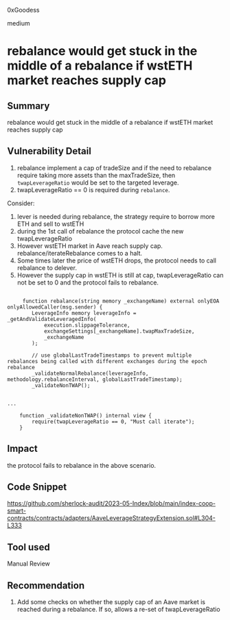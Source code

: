 0xGoodess

medium

# rebalance would get stuck in the middle of a rebalance if wstETH market reaches supply cap

## Summary
rebalance would get stuck in the middle of a rebalance if wstETH market reaches supply cap

## Vulnerability Detail
1. rebalance implement a cap of tradeSize and if the need to rebalance require taking more assets than the maxTradeSize, then `twapLeverageRatio` would be set to the targeted leverage.
2. twapLeverageRatio == 0 is required during `rebalance`.

Consider:
1. lever is needed during rebalance, the strategy require to borrow more ETH and sell to wstETH
2. during the 1st call of rebalance the protocol cache the new twapLeverageRatio
3. However wstETH market in Aave reach supply cap. rebalance/iterateRebalance comes to a halt.
4. Some times later the price of wstETH drops, the protocol needs to call rebalance to delever.
5. However the supply cap in wstETH is still at cap, twapLeverageRatio can not be set to 0 and the protocol fails to rebalance.

```solidity

     function rebalance(string memory _exchangeName) external onlyEOA onlyAllowedCaller(msg.sender) {
        LeverageInfo memory leverageInfo = _getAndValidateLeveragedInfo(
            execution.slippageTolerance,
            exchangeSettings[_exchangeName].twapMaxTradeSize,
            _exchangeName
        );

        // use globalLastTradeTimestamps to prevent multiple rebalances being called with different exchanges during the epoch rebalance
        _validateNormalRebalance(leverageInfo, methodology.rebalanceInterval, globalLastTradeTimestamp);
        _validateNonTWAP();


...

    function _validateNonTWAP() internal view {
        require(twapLeverageRatio == 0, "Must call iterate");
    }

```

## Impact
the protocol fails to rebalance in the above scenario.

## Code Snippet
https://github.com/sherlock-audit/2023-05-Index/blob/main/index-coop-smart-contracts/contracts/adapters/AaveLeverageStrategyExtension.sol#L304-L333
## Tool used

Manual Review

## Recommendation
1. Add some checks on whether the supply cap of an Aave market is reached during a rebalance. If so, allows a re-set of twapLeverageRatio
